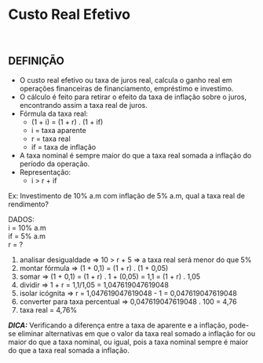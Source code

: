 # Custo Real Efetivo

<br>

## DEFINIÇÃO
* O custo real efetivo ou taxa de juros real, calcula o ganho real em operações financeiras de financiamento, empréstimo e investimo. 
* O cálculo é feito para retirar o efeito da taxa de inflação sobre o juros, encontrando assim a taxa real de juros.
* Fórmula da taxa real:
  - (1 + i) = (1 + r) . (1 + if)
  - i = taxa aparente
  - r = taxa real
  - if = taxa de inflação
* A taxa nominal é sempre maior do que a taxa real somada a inflação do período da operação.
* Representação:
  - i > r + if

Ex: Investimento de 10% a.m com inflação de 5% a.m, qual a taxa real de rendimento?

DADOS:  
i = 10% a.m  
if = 5% a.m  
r = ?  

1. analisar desigualdade => 10 > r + 5 => a taxa real será menor do que 5%
2. montar fórmula => (1 + 0,1) = (1 + r) . (1 + 0,05)
3. somar => (1 + 0,1) = (1 + r) . 1 + (0,05) = 1,1 = (1 + r) . 1,05
4. dividir => 1 + r = 1,1/1,05 = 1,047619047619048
5. isolar icógnita => r = 1,047619047619048 - 1 = 0,047619047619048
6. converter para taxa percentual => 0,047619047619048 . 100 = 4,76
7. taxa real = 4,76%

***DICA:*** Verificando a diferença entre a taxa de aparente e a inflação, pode-se eliminar alternativas em que o valor da taxa real somado a inflação for ou maior do que a taxa nominal, ou igual, pois a taxa nominal sempre é maior do que a taxa real somada a inflação.